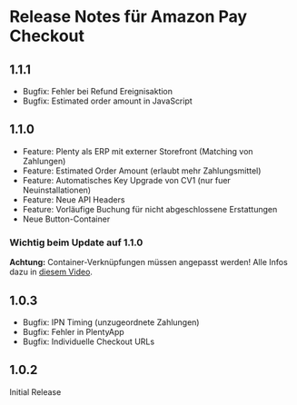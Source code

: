 # Release Notes für Amazon Pay Checkout

## 1.1.1
- Bugfix: Fehler bei Refund Ereignisaktion
- Bugfix: Estimated order amount in JavaScript

## 1.1.0
- Feature: Plenty als ERP mit externer Storefront (Matching von Zahlungen)
- Feature: Estimated Order Amount (erlaubt mehr Zahlungsmittel)
- Feature: Automatisches Key Upgrade von CV1 (nur fuer Neuinstallationen)
- Feature: Neue API Headers
- Feature: Vorläufige Buchung für nicht abgeschlossene Erstattungen 
- Neue Button-Container

### Wichtig beim Update auf 1.1.0
__Achtung:__ Container-Verknüpfungen müssen angepasst werden! Alle Infos dazu in [diesem Video](https://amazon-pay-assets.s3.eu-central-1.amazonaws.com/videos/plentymarkets/amazon-pay-container-1.1.0.mp4).

## 1.0.3
- Bugfix: IPN Timing (unzugeordnete Zahlungen)
- Bugfix: Fehler in PlentyApp
- Bugfix: Individuelle Checkout URLs

## 1.0.2
Initial Release

